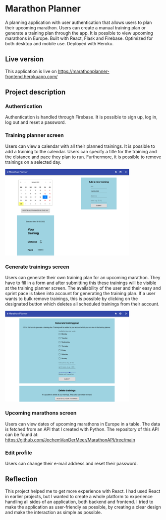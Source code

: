 # Marathon Planner

A planning application with user authentication that allows users to plan their upcoming marathon. Users can create a manual training plan or generate a training plan through the app. It is possible to view upcoming marathons in Europe. Built with React, Flask and Firebase. Optimized for both desktop and mobile use. Deployed with Heroku.

## Live version
This application is live on https://marathonplanner-frontend.herokuapp.com/

## Project description

### Authentication
Authentication is handled through Firebase. It is possible to sign up, log in, log out and reset a password.

### Training planner screen
Users can view a calendar with all their planned trainings. It is possible to add a training to the calendar. Users can specify a title for the training and the distance and pace they plan to run. Furthermore, it is possible to remove trainings on a selected day. 

<img src="https://github.com/JochemVanDerMeer/MarathonPlanner/blob/main/public/screenshot1.png" width="400">

### Generate trainings screen
Users can generate their own training plan for an upcoming marathon. They have to fill in a form and after submitting this these trainings will be visible at the training planner screen. The availability of the user and their easy and sprint pace is taken into account for generating the training plan. If a user wants to bulk remove trainings, this is possible by clicking on the designated button which deletes all scheduled trainings from their account.

<img src="https://github.com/JochemVanDerMeer/MarathonPlanner/blob/main/public/screenshot2.png" width="400">

### Upcoming marathons screen
Users can view dates of upcoming marathons in Europe in a table. The data is fetched from an API that I created with Python. The repository of this API can be found at: https://github.com/JochemVanDerMeer/MarathonAPI/tree/main

### Edit profile
Users can change their e-mail address and reset their password.

## Reflection

This project helped me to get more experience with React. I had used React in earlier projects, but I wanted to create a whole platform to experience handling all sides of an application, both backend and frontend. I tried to make the application as user-friendly as possible, by creating a clear design and make the interaction as simple as possible.
